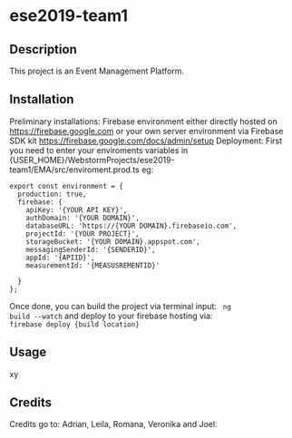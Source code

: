 # ese2019-team1

## Description
This project is an Event Management Platform. 

## Installation
Preliminary installations:
  Firebase environment either directly hosted on https://firebase.google.com
  or your own server environment via Firebase SDK kit https://firebase.google.com/docs/admin/setup
Deployment:
  First you need to enter your enviroments variables in {USER_HOME}/WebstormProjects/ese2019-team1/EMA/src/enviroment.prod.ts
  eg: 
  <pre><code>export const environment = {
  production: true,
  firebase: {
    apiKey: '{YOUR API KEY}',
    authDomain: '{YOUR DOMAIN}',
    databaseURL: 'https://{YOUR DOMAIN}.firebaseio.com',
    projectId: '{YOUR PROJECT}',
    storageBucket: '{YOUR DOMAIN}.appspot.com',
    messagingSenderId: '{SENDERID}',
    appId: '{APIID}',
    measurementId: '{MEASUSREMENTID}'

  }
};</code></pre>
  
   Once done, you can build the project via terminal input:
   <code> ng build --watch</code>
   and deploy to your firebase hosting via:
   <code> firebase deploy {build location}</code>

## Usage
xy

## Credits
Credits go to:
Adrian, Leila, Romana, Veronika and Joel.
